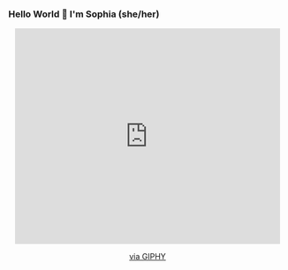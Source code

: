 ### Hello World 👋 	I'm Sophia (she/her) 

<div id="header" align="center">
 <iframe src="https://giphy.com/embed/CAIgh8LKFbIciGx5Qe" width="480" height="391" frameBorder="0" class="giphy-embed" allowFullScreen></iframe><p><a href="https://giphy.com/gifs/jr-justrocket-justrocketteam-CAIgh8LKFbIciGx5Qe">via GIPHY</a></p>
</div>
<!--
- 🔭 I’m currently working on ...
- 🌱 I’m currently learning ...
- 👯 I’m looking to collaborate on ...
- 🤔 I’m looking for help with ...
- 💬 Ask me about ...
- 📫 How to reach me: ...
- 😄 Pronouns: ...
- ⚡ Fun fact: ...
-->
